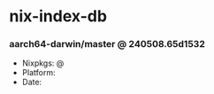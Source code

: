 # nix-index-db
### aarch64-darwin/master @ 240508.65d1532
- Nixpkgs: @[](https://github.com/NixOS/nixpkgs/commit/65d153261e9f006909d755d4c8e90058f34080c2)
- Platform: 
- Date: 
